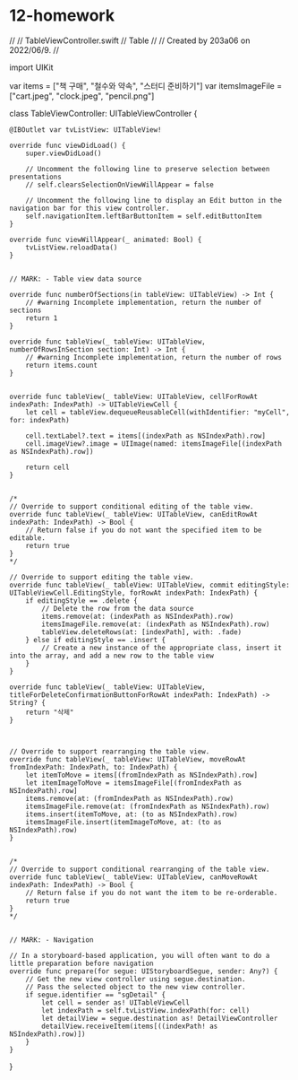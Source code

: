 # 12-homework

//
//  TableViewController.swift
//  Table
//
//  Created by 203a06 on 2022/06/9.
//

import UIKit

var items = ["책 구매", "철수와 약속", "스터디 준비하기"]
var itemsImageFile = ["cart.jpeg", "clock.jpeg", "pencil.png"]

class TableViewController: UITableViewController {

    @IBOutlet var tvListView: UITableView!
    
    override func viewDidLoad() {
        super.viewDidLoad()

        // Uncomment the following line to preserve selection between presentations
        // self.clearsSelectionOnViewWillAppear = false

        // Uncomment the following line to display an Edit button in the navigation bar for this view controller.
        self.navigationItem.leftBarButtonItem = self.editButtonItem
    }
    
    override func viewWillAppear(_ animated: Bool) {
        tvListView.reloadData()
    }
    

    // MARK: - Table view data source

    override func numberOfSections(in tableView: UITableView) -> Int {
        // #warning Incomplete implementation, return the number of sections
        return 1
    }

    override func tableView(_ tableView: UITableView, numberOfRowsInSection section: Int) -> Int {
        // #warning Incomplete implementation, return the number of rows
        return items.count
    }

    
    override func tableView(_ tableView: UITableView, cellForRowAt indexPath: IndexPath) -> UITableViewCell {
        let cell = tableView.dequeueReusableCell(withIdentifier: "myCell", for: indexPath)

        cell.textLabel?.text = items[(indexPath as NSIndexPath).row]
        cell.imageView?.image = UIImage(named: itemsImageFile[(indexPath as NSIndexPath).row])

        return cell
    }
    

    /*
    // Override to support conditional editing of the table view.
    override func tableView(_ tableView: UITableView, canEditRowAt indexPath: IndexPath) -> Bool {
        // Return false if you do not want the specified item to be editable.
        return true
    }
    */

    // Override to support editing the table view.
    override func tableView(_ tableView: UITableView, commit editingStyle: UITableViewCell.EditingStyle, forRowAt indexPath: IndexPath) {
        if editingStyle == .delete {
            // Delete the row from the data source
            items.remove(at: (indexPath as NSIndexPath).row)
            itemsImageFile.remove(at: (indexPath as NSIndexPath).row)
            tableView.deleteRows(at: [indexPath], with: .fade)
        } else if editingStyle == .insert {
            // Create a new instance of the appropriate class, insert it into the array, and add a new row to the table view
        }    
    }
    
    override func tableView(_ tableView: UITableView, titleForDeleteConfirmationButtonForRowAt indexPath: IndexPath) -> String? {
        return "삭제"
    }
    

    
    // Override to support rearranging the table view.
    override func tableView(_ tableView: UITableView, moveRowAt fromIndexPath: IndexPath, to: IndexPath) {
        let itemToMove = items[(fromIndexPath as NSIndexPath).row]
        let itemImageToMove = itemsImageFile[(fromIndexPath as NSIndexPath).row]
        items.remove(at: (fromIndexPath as NSIndexPath).row)
        itemsImageFile.remove(at: (fromIndexPath as NSIndexPath).row)
        items.insert(itemToMove, at: (to as NSIndexPath).row)
        itemsImageFile.insert(itemImageToMove, at: (to as NSIndexPath).row)
    }
    

    /*
    // Override to support conditional rearranging of the table view.
    override func tableView(_ tableView: UITableView, canMoveRowAt indexPath: IndexPath) -> Bool {
        // Return false if you do not want the item to be re-orderable.
        return true
    }
    */

    
    // MARK: - Navigation

    // In a storyboard-based application, you will often want to do a little preparation before navigation
    override func prepare(for segue: UIStoryboardSegue, sender: Any?) {
        // Get the new view controller using segue.destination.
        // Pass the selected object to the new view controller.
        if segue.identifier == "sgDetail" {
            let cell = sender as! UITableViewCell
            let indexPath = self.tvListView.indexPath(for: cell)
            let detailView = segue.destination as! DetailViewController
            detailView.receiveItem(items[((indexPath! as NSIndexPath).row)])
        }
    }
    

}
